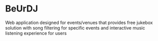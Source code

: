 # BeUrDJ
Web application designed for events/venues that provides free jukebox solution with song filtering for specific events and interactive music listening experience for users

